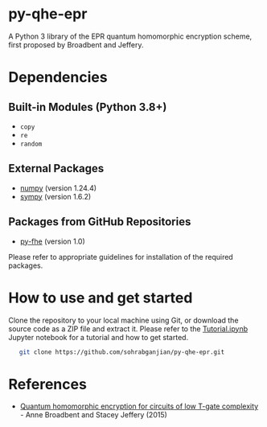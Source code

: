 # py-qhe-epr

A Python 3 library of the EPR quantum homomorphic encryption scheme, first proposed by Broadbent and Jeffery. 

# Dependencies

## Built-in Modules (Python 3.8+)

 - `copy`
 - `re`
 - `random`

## External Packages

- [numpy](https://numpy.org/) (version 1.24.4)
- [sympy](https://www.sympy.org/) (version 1.6.2)

## Packages from GitHub Repositories

- [py-fhe](https://github.com/sarojaerabelli/py-fhe) (version 1.0)

Please refer to appropriate guidelines for installation of the required packages. 

# How to use and get started

Clone the repository to your local machine using Git, or download the source code as a ZIP file and extract it. Please refer to the <a href="https://github.com/sohrabganjian/Proof-of-Quantumness-Non-local-games/blob/main/Tutorial.ipynb">Tutorial.ipynb</a> Jupyter notebook for a tutorial and how to get started. 



```bash
   git clone https://github.com/sohrabganjian/py-qhe-epr.git
```


# References

- [Quantum homomorphic encryption for circuits of low T-gate complexity](https://arxiv.org/pdf/1412.8766.pdf) - Anne Broadbent and Stacey Jeffery (2015)

